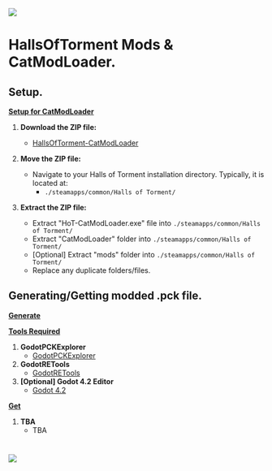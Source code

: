 ![](https://raw.githubusercontent.com/OccultismCat/HallsOfTorment-CatModLoader/main/py/CatModLoader.ico)


# HallsOfTorment Mods & CatModLoader. 

## Setup.
**<ins>Setup for CatModLoader</ins>**
1. **Download the ZIP file:**
    - [HallsOfTorment-CatModLoader](https://github.com/OccultismCat/HallsOfTorment-CatModLoader/archive/refs/heads/main.zip)

2. **Move the ZIP file:**
    - Navigate to your Halls of Torment installation directory. Typically, it is located at:
      - ```./steamapps/common/Halls of Torment/```

3. **Extract the ZIP file:**
    - Extract "HoT-CatModLoader.exe" file into ```./steamapps/common/Halls of Torment/```
    - Extract "CatModLoader" folder into ```./steamapps/common/Halls of Torment/```
    - [Optional] Extract "mods" folder into ```./steamapps/common/Halls of Torment/```
    - Replace any duplicate folders/files.

## Generating/Getting modded .pck file.
**<ins>Generate</ins>**

**<ins>Tools Required</ins>**
1. **GodotPCKExplorer**
    - [GodotPCKExplorer](https://github.com/DmitriySalnikov/GodotPCKExplorer)
2. **GodotRETools**
    - [GodotRETools](https://github.com/bruvzg/gdsdecomp)
3. **[Optional] Godot 4.2 Editor**
    - [Godot 4.2](https://godotengine.org/download/archive/4.2-stable/)

  
**<ins>Get</ins>**
1. **TBA**
    - TBA

#
![](https://github.com/OccultismCat/HallsOfTorment-CatModLoader/blob/main/CatModLoader.gif?raw=true)
